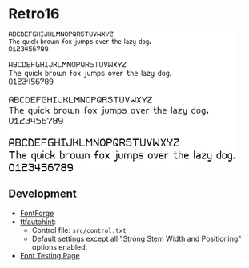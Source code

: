 Retro16
=======

![Sample text](sample.png)

Development
-----------

* [FontForge](https://fontforge.github.io/)
* [ttfautohint](https://www.freetype.org/ttfautohint/):
  * Control file: `src/control.txt`
  * Default settings except all "Strong Stem Width and Positioning" options enabled.
* [Font Testing Page](https://github.com/impallari/font-testing-page)
